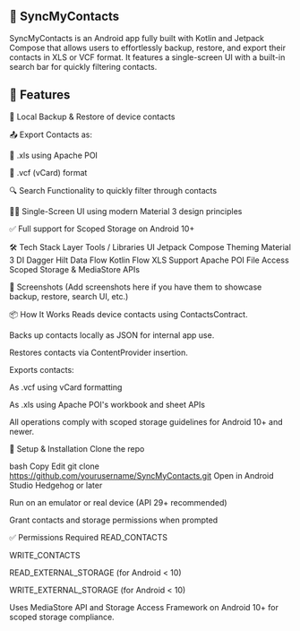 ## 📇 SyncMyContacts

SyncMyContacts is an Android app fully built with Kotlin and Jetpack Compose that allows users to effortlessly backup, restore, and export their contacts in XLS or VCF format. It features a single-screen UI with a built-in search bar for quickly filtering contacts.

## 🚀 Features
🔄 Local Backup & Restore of device contacts

📤 Export Contacts as:

📄 .xls using Apache POI

📇 .vcf (vCard) format

🔍 Search Functionality to quickly filter through contacts

🧑‍💻 Single-Screen UI using modern Material 3 design principles

✅ Full support for Scoped Storage on Android 10+

🛠 Tech Stack
Layer	Tools / Libraries
UI	Jetpack Compose
Theming	Material 3
DI	Dagger Hilt
Data Flow	Kotlin Flow
XLS Support	Apache POI
File Access	Scoped Storage & MediaStore APIs

📸 Screenshots
(Add screenshots here if you have them to showcase backup, restore, search UI, etc.)

📦 How It Works
Reads device contacts using ContactsContract.

Backs up contacts locally as JSON for internal app use.

Restores contacts via ContentProvider insertion.

Exports contacts:

As .vcf using vCard formatting

As .xls using Apache POI's workbook and sheet APIs

All operations comply with scoped storage guidelines for Android 10+ and newer.

🔧 Setup & Installation
Clone the repo

bash
Copy
Edit
git clone https://github.com/yourusername/SyncMyContacts.git
Open in Android Studio Hedgehog or later

Run on an emulator or real device (API 29+ recommended)

Grant contacts and storage permissions when prompted

✅ Permissions Required
READ_CONTACTS

WRITE_CONTACTS

READ_EXTERNAL_STORAGE (for Android < 10)

WRITE_EXTERNAL_STORAGE (for Android < 10)

Uses MediaStore API and Storage Access Framework on Android 10+ for scoped storage compliance.
